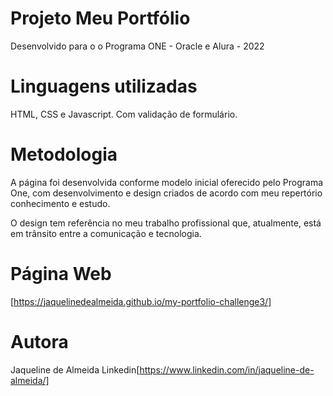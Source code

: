 # Projeto Meu Portfólio

Desenvolvido para o o Programa ONE - Oracle e Alura - 2022


# Linguagens utilizadas

HTML,  CSS e Javascript. Com validação de formulário.

# Metodologia

A página foi desenvolvida conforme modelo inicial oferecido pelo Programa One, com desenvolvimento e design criados de acordo com meu repertório conhecimento e estudo.

O design tem referência no meu trabalho profissional que, atualmente, está em trânsito entre a comunicação e tecnologia. 
# Página Web
[https://jaquelinedealmeida.github.io/my-portfolio-challenge3/]

# Autora

Jaqueline de Almeida 
Linkedin[https://www.linkedin.com/in/jaqueline-de-almeida/]





